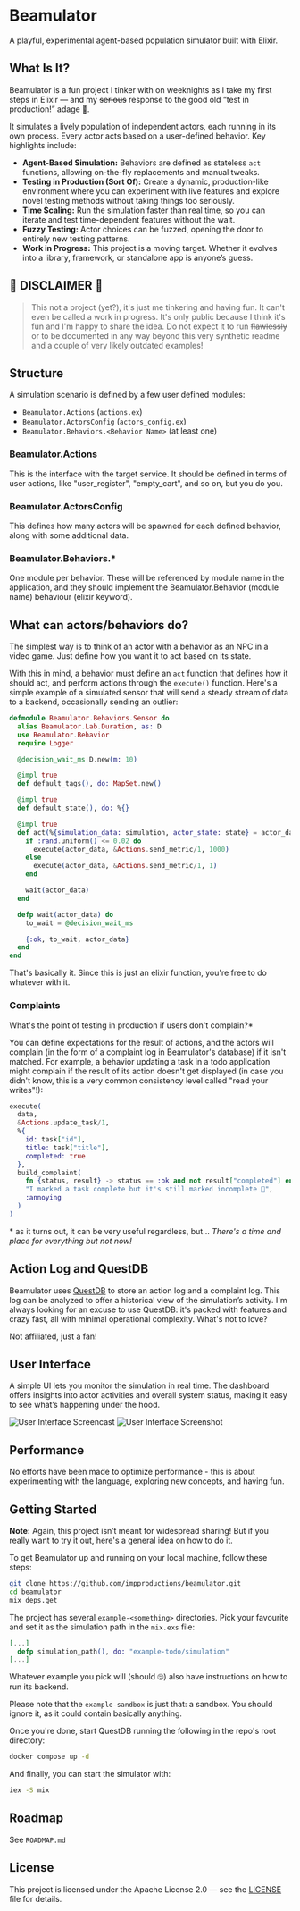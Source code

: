 # Beamulator

A playful, experimental agent-based population simulator built with Elixir.

## What Is It?

Beamulator is a fun project I tinker with on weeknights as I take my first steps in Elixir — and my ~~serious~~ response to the good old “test in production!” adage 🤪.

It simulates a lively population of independent actors, each running in its own process. Every actor acts based on a user-defined behavior. Key highlights include:

- **Agent-Based Simulation:** Behaviors are defined as stateless `act` functions, allowing on-the-fly replacements and manual tweaks.
- **Testing in Production (Sort Of):** Create a dynamic, production-like environment where you can experiment with live features and explore novel testing methods without taking things too seriously.
- **Time Scaling:** Run the simulation faster than real time, so you can iterate and test time-dependent features without the wait.
- **Fuzzy Testing:** Actor choices can be fuzzed, opening the door to entirely new testing patterns.
- **Work in Progress:** This project is a moving target. Whether it evolves into a library, framework, or standalone app is anyone’s guess.

## 🚨 DISCLAIMER 🚨

>This not a project (yet?), it's just me tinkering and having fun. It can't even be called a work in progress. It's only public because I think it's fun and I'm happy to share the idea. Do not expect it to run ~~flawlessly~~ or to be documented in any way beyond this very synthetic readme and a couple of very likely outdated examples!

## Structure

A simulation scenario is defined by a few user defined modules:

- `Beamulator.Actions` (`actions.ex`)
- `Beamulator.ActorsConfig` (`actors_config.ex`)
- `Beamulator.Behaviors.<Behavior Name>` (at least one)

### Beamulator.Actions

This is the interface with the target service. It should be defined in terms of user actions, like "user_register", "empty_cart", and so on, but you do you.

### Beamulator.ActorsConfig

This defines how many actors will be spawned for each defined behavior, along with some additional data.

### Beamulator.Behaviors.*

One module per behavior. These will be referenced by module name in the application, and they should implement the Beamulator.Behavior (module name) behaviour (elixir keyword).

## What can actors/behaviors do?

The simplest way is to think of an actor with a behavior as an NPC in a video game. Just define how you want it to act based on its state.

With this in mind, a behavior must define an `act` function that defines how it should act, and perform actions through the `execute()` function. Here's a simple example of a simulated sensor that will send a steady stream of data to a backend, occasionally sending an outlier:

```elixir
defmodule Beamulator.Behaviors.Sensor do
  alias Beamulator.Lab.Duration, as: D
  use Beamulator.Behavior
  require Logger

  @decision_wait_ms D.new(m: 10)

  @impl true
  def default_tags(), do: MapSet.new()

  @impl true
  def default_state(), do: %{}

  @impl true
  def act(%{simulation_data: simulation, actor_state: state} = actor_data) do
    if :rand.uniform() <= 0.02 do
      execute(actor_data, &Actions.send_metric/1, 1000)
    else 
      execute(actor_data, &Actions.send_metric/1, 1)
    end

    wait(actor_data)
  end

  defp wait(actor_data) do
    to_wait = @decision_wait_ms

    {:ok, to_wait, actor_data}
  end
end
```

That's basically it. Since this is just an elixir function, you're free to do whatever with it.

### Complaints

What's the point of testing in production if users don't complain?\*

You can define expectations for the result of actions, and the actors will complain (in the form of a complaint log in Beamulator's database) if it isn't matched. For example, a behavior updating a task in a todo application might complain if the result of its action doesn't get displayed (in case you didn't know, this is a very common consistency level called "read your writes"!):

```elixir
execute(
  data,
  &Actions.update_task/1,
  %{
    id: task["id"],
    title: task["title"],
    completed: true
  },
  build_complaint(
    fn {status, result} -> status == :ok and not result["completed"] end,
    "I marked a task complete but it's still marked incomplete 🤬",
    :annoying
  )
)
```

\* as it turns out, it can be very useful regardless, but... _There's a time and place for everything but not now!_

## Action Log and QuestDB

Beamulator uses [QuestDB](https://questdb.io) to store an action log and a complaint log. This log can be analyzed to offer a historical view of the simulation’s activity. I'm always looking for an excuse to use QuestDB: it's packed with features and crazy fast, all with minimal operational complexity. What's not to love?

Not affiliated, just a fan!

## User Interface

A simple UI lets you monitor the simulation in real time. The dashboard offers insights into actor activities and overall system status, making it easy to see what’s happening under the hood.

![User Interface Screencast](_README_ASSETS/ui-screencast.gif)
![User Interface Screenshot](_README_ASSETS/ui-screenshot.png)

## Performance

No efforts have been made to optimize performance - this is about experimenting with the language, exploring new concepts, and having fun.

## Getting Started

**Note:** Again, this project isn’t meant for widespread sharing! But if you really want to try it out, here's a general idea on how to do it.

To get Beamulator up and running on your local machine, follow these steps:

```sh
git clone https://github.com/impproductions/beamulator.git
cd beamulator
mix deps.get
```

The project has several `example-<something>` directories. Pick your favourite and set it as the simulation path in the `mix.exs` file:

```elixir
[...]
  defp simulation_path(), do: "example-todo/simulation"
[...]
```

Whatever example you pick will (should 🙄) also have instructions on how to run its backend.

Please note that the `example-sandbox` is just that: a sandbox. You should ignore it, as it could contain basically anything.

Once you're done, start QuestDB running the following in the repo's root directory:

```sh
docker compose up -d
```

And finally, you can start the simulator with:

```sh
iex -S mix
```

## Roadmap

See `ROADMAP.md`

## License

This project is licensed under the Apache License 2.0 — see the [LICENSE](LICENSE) file for details.
